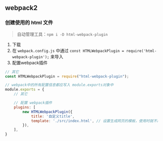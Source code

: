 ## webpack2
### 创建使用的 html 文件
> 自动管理工具：```npm i -D html-webpack-plugin```

1. 下载
2. 在 `webpack.config.js` 中通过 ```const HTMLWebpackPlugin = require('html-webpack-plugin');``` 来导入
3. 配置webpack插件

```js
// 其它
const HTMLWebpackPlugin = require("html-webpack-plugin");

// webpack中的所有配置信息都应写入 module.exports对象中
module.exports = {
    // 其它

    // 配置 webpack插件
    plugins: [
        new HTMLWebpackPlugin({
            title: '自定义title',
            template: './src/index.html', // 设置生成网页的模板，使用时就不用设置title了
        }),
    ],
}
```
